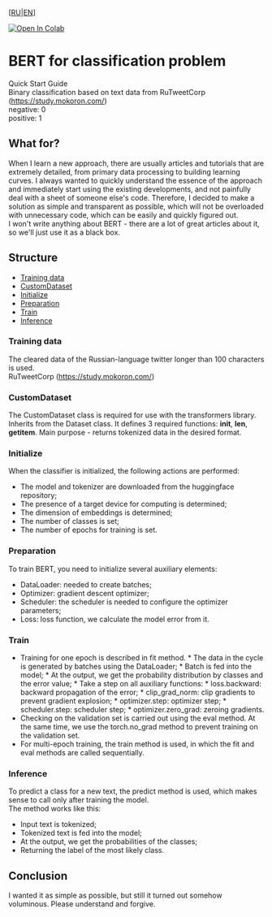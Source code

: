 \[[RU](https://github.com/shitkov/bert4classification/blob/main/readme.md)|[EN](https://github.com/shitkov/bert4classification/blob/main/readme_EN.md)\]

[![Open In Colab](https://colab.research.google.com/assets/colab-badge.svg)](https://colab.research.google.com/github/shitkov/bert4classification/blob/main/bert4clssification.ipynb)

# BERT for classification problem
Quick Start Guide<br>
Binary classification based on text data from RuTweetCorp (https://study.mokoron.com/)<br>
negative: 0<br>
positive: 1<br>
## What for?
When I learn a new approach, there are usually articles and tutorials that are extremely detailed, from primary data processing to building learning curves. I always wanted to quickly understand the essence of the approach and immediately start using the existing developments, and not painfully deal with a sheet of someone else's code. Therefore, I decided to make a solution as simple and transparent as possible, which will not be overloaded with unnecessary code, which can be easily and quickly figured out.<br>
I won't write anything about BERT - there are a lot of great articles about it, so we'll just use it as a black box.<br>
## Structure
* [Training data](#Training-data)
* [CustomDataset](#CustomDataset)
* [Initialize](#Initialize)
* [Preparation](#Preparation)
* [Train](#Train)
* [Inference](#Inference)

### Training data
The cleared data of the Russian-language twitter longer than 100 characters is used.<br>
RuTweetCorp (https://study.mokoron.com/)<br>

### CustomDataset
The CustomDataset class is required for use with the transformers library. Inherits from the Dataset class. It defines 3 required functions: __init__, __len__, __getitem__. Main purpose - returns tokenized data in the desired format.

### Initialize
When the classifier is initialized, the following actions are performed:
* The model and tokenizer are downloaded from the huggingface repository;
* The presence of a target device for computing is determined;
* The dimension of embeddings is determined;
* The number of classes is set;
* The number of epochs for training is set.


### Preparation
To train BERT, you need to initialize several auxiliary elements:
* DataLoader: needed to create batches;
* Optimizer: gradient descent optimizer;
* Scheduler: the scheduler is needed to configure the optimizer parameters;
* Loss: loss function, we calculate the model error from it.


### Train
* Training for one epoch is described in fit method.
       * The data in the cycle is generated by batches using the DataLoader;
       * Batch is fed into the model;
       * At the output, we get the probability distribution by classes and the error value;
       * Take a step on all auxiliary functions:
              * loss.backward: backward propagation of the error;
              * clip_grad_norm: clip gradients to prevent gradient explosion;
              * optimizer.step: optimizer step;
              * scheduler.step: scheduler step;
              * optimizer.zero_grad: zeroing gradients.
* Checking on the validation set is carried out using the eval method. At the same time, we use the torch.no_grad method to prevent training on the validation set.
* For multi-epoch training, the train method is used, in which the fit and eval methods are called sequentially.


### Inference
To predict a class for a new text, the predict method is used, which makes sense to call only after training the model.<br>
The method works like this:
* Input text is tokenized;
* Tokenized text is fed into the model;
* At the output, we get the probabilities of the classes;
* Returning the label of the most likely class.

## Conclusion
I wanted it as simple as possible, but still it turned out somehow voluminous. Please understand and forgive.

